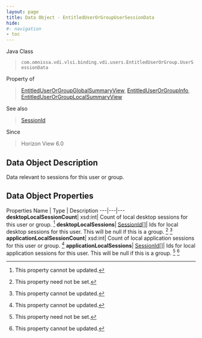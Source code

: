 ```yaml
---
layout: page
title: Data Object - EntitledUserOrGroupUserSessionData
hide:
#- navigation
- toc
---
```






Java Class
> `com.omnissa.vdi.vlsi.binding.vdi.users.EntitledUserOrGroup.UserSessionData`

Property of
> [EntitledUserOrGroupGlobalSummaryView](vdi.users.EntitledUserOrGroup.EntitledUserOrGroupGlobalSummaryView.md#field_detail), [EntitledUserOrGroupInfo](vdi.users.EntitledUserOrGroup.EntitledUserOrGroupInfo.md#field_detail), [EntitledUserOrGroupLocalSummaryView](vdi.users.EntitledUserOrGroup.EntitledUserOrGroupLocalSummaryView.md#field_detail)

See also
> [SessionId](vdi.entity.SessionId.md)

Since
> Horizon View 6.0


## Data Object Description

Data relevant to sessions for this user or group.

## Data Object Properties
Properties
Name |  Type |  Description
---|---|---
**desktopLocalSessionCount**|  xsd:int|  Count of local desktop sessions for this user or group. [^2]
**desktopLocalSessions**| [SessionId[]](vdi.entity.SessionId.md)|  Ids for local desktop sessions for this user. This will be null if this is a group. [^1] [^2]
**applicationLocalSessionCount**|  xsd:int|  Count of local application sessions for this user or group. [^2]
**applicationLocalSessions**| [SessionId[]](vdi.entity.SessionId.md)|  Ids for local application sessions for this user. This will be null if this is a group. [^1] [^2]


 


[^1]: This property need not be set.
[^2]: This property cannot be updated.